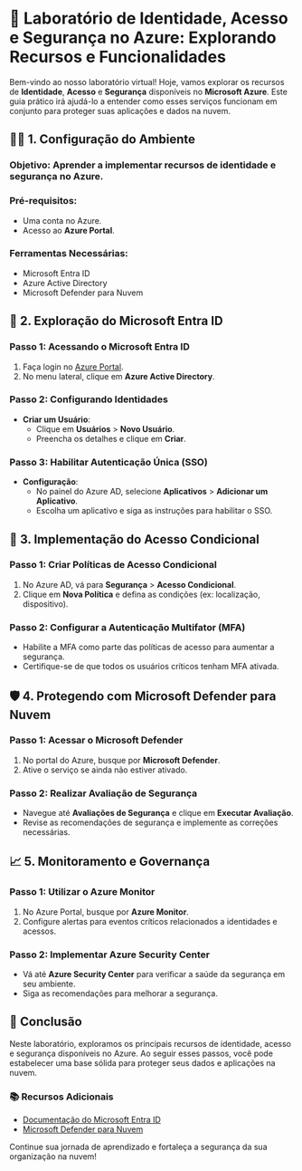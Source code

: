# 🧪 Laboratório de Identidade, Acesso e Segurança no Azure: Explorando Recursos e Funcionalidades

Bem-vindo ao nosso laboratório virtual! Hoje, vamos explorar os recursos de **Identidade**, **Acesso** e **Segurança** disponíveis no **Microsoft Azure**. Este guia prático irá ajudá-lo a entender como esses serviços funcionam em conjunto para proteger suas aplicações e dados na nuvem.

## 🧑‍🔬 1. Configuração do Ambiente

### **Objetivo**: Aprender a implementar recursos de identidade e segurança no Azure.

### **Pré-requisitos**:
- Uma conta no Azure.
- Acesso ao **Azure Portal**.

### **Ferramentas Necessárias**:
- Microsoft Entra ID
- Azure Active Directory
- Microsoft Defender para Nuvem

## 🔬 2. Exploração do Microsoft Entra ID

### **Passo 1**: Acessando o Microsoft Entra ID
1. Faça login no [Azure Portal](https://portal.azure.com).
2. No menu lateral, clique em **Azure Active Directory**.

### **Passo 2**: Configurando Identidades
- **Criar um Usuário**:
  - Clique em **Usuários** > **Novo Usuário**.
  - Preencha os detalhes e clique em **Criar**.

### **Passo 3**: Habilitar Autenticação Única (SSO)
- **Configuração**:
  - No painel do Azure AD, selecione **Aplicativos** > **Adicionar um Aplicativo**.
  - Escolha um aplicativo e siga as instruções para habilitar o SSO.

## 🔑 3. Implementação do Acesso Condicional

### **Passo 1**: Criar Políticas de Acesso Condicional
1. No Azure AD, vá para **Segurança** > **Acesso Condicional**.
2. Clique em **Nova Política** e defina as condições (ex: localização, dispositivo).

### **Passo 2**: Configurar a Autenticação Multifator (MFA)
- Habilite a MFA como parte das políticas de acesso para aumentar a segurança.
- Certifique-se de que todos os usuários críticos tenham MFA ativada.

## 🛡️ 4. Protegendo com Microsoft Defender para Nuvem

### **Passo 1**: Acessar o Microsoft Defender
1. No portal do Azure, busque por **Microsoft Defender**.
2. Ative o serviço se ainda não estiver ativado.

### **Passo 2**: Realizar Avaliação de Segurança
- Navegue até **Avaliações de Segurança** e clique em **Executar Avaliação**.
- Revise as recomendações de segurança e implemente as correções necessárias.

## 📈 5. Monitoramento e Governança

### **Passo 1**: Utilizar o Azure Monitor
1. No Azure Portal, busque por **Azure Monitor**.
2. Configure alertas para eventos críticos relacionados a identidades e acessos.

### **Passo 2**: Implementar Azure Security Center
- Vá até **Azure Security Center** para verificar a saúde da segurança em seu ambiente.
- Siga as recomendações para melhorar a segurança.

## 🚀 Conclusão

Neste laboratório, exploramos os principais recursos de identidade, acesso e segurança disponíveis no Azure. Ao seguir esses passos, você pode estabelecer uma base sólida para proteger seus dados e aplicações na nuvem.

### 📚 Recursos Adicionais
- [Documentação do Microsoft Entra ID](https://docs.microsoft.com/pt-br/azure/active-directory/)
- [Microsoft Defender para Nuvem](https://docs.microsoft.com/pt-br/azure/defender-for-cloud/)

Continue sua jornada de aprendizado e fortaleça a segurança da sua organização na nuvem!

